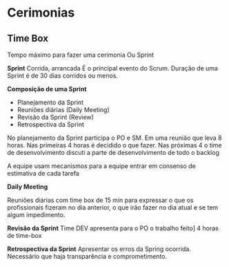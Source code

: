 # Cerimonias

## Time Box

Tempo máximo para fazer uma cerimonia Ou Sprint

**Sprint**
Corrida, arrancada
É o principal evento do Scrum.
Duração de uma Sprint é de 30 dias corridos ou menos.

**Composição de uma Sprint**
 - Planejamento da Sprint
 - Reuniões diárias (Daily Meeting)
 - Revisão da Sprint (Review)
 - Retrospectiva da Sprint


 No planejamento da Sprint participa o PO e SM. Em uma reunião que
 leva 8 horas. Nas primeiras 4 horas é decidido o que fazer. Nas próximas
 4 o time de desenvolvimento discuti a parte de desenvolvimento de todo
 o backlog

 A equipe usam mecanismos para a equipe entrar em consenso de estimativa de
 cada tarefa

**Daily Meeting**

Reuniões diárias com time box de 15 min 
para expressar o que os profissionais fizeram no dia anterior, o que
irão fazer no dia atual e se tem algum impedimento.

**Revisão da Sprint**
 Time DEV apresenta para o PO o trabalho feito]
4 horas de time-box

**Retrospectiva da Sprint**
Apresentar os erros da Spring ocorrida.
Necessário que haja transparência e comprometimento.